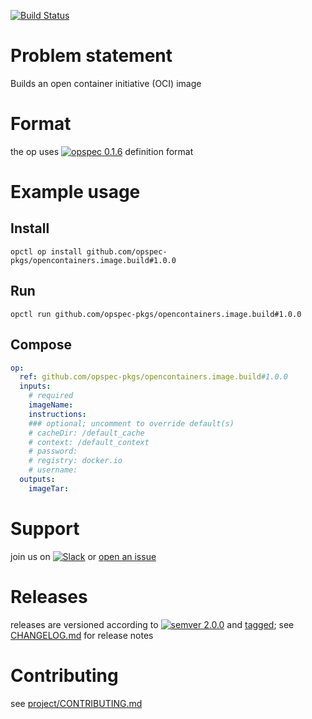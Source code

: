 [![Build Status](https://travis-ci.org/opspec-pkgs/opencontainers.image.build.svg?branch=master)](https://travis-ci.org/opspec-pkgs/opencontainers.image.build)

# Problem statement

Builds an open container initiative (OCI) image

# Format

the op uses [![opspec 0.1.6](https://img.shields.io/badge/opspec-0.1.6-brightgreen.svg?colorA=6b6b6b&colorB=fc16be)](https://opspec.io/0.1.6) definition format

# Example usage

## Install

```shell
opctl op install github.com/opspec-pkgs/opencontainers.image.build#1.0.0
```

## Run

```
opctl run github.com/opspec-pkgs/opencontainers.image.build#1.0.0
```

## Compose

```yaml
op:
  ref: github.com/opspec-pkgs/opencontainers.image.build#1.0.0
  inputs:
    # required
    imageName:
    instructions:
    ### optional; uncomment to override default(s)
    # cacheDir: /default_cache
    # context: /default_context
    # password:  
    # registry: docker.io
    # username:  
  outputs:
    imageTar:
```

# Support

join us on
[![Slack](https://opctl-slackin.herokuapp.com/badge.svg)](https://opctl-slackin.herokuapp.com/)
or
[open an issue](https://github.com/opspec-pkgs/opencontainers.image.build/issues)

# Releases

releases are versioned according to
[![semver 2.0.0](https://img.shields.io/badge/semver-2.0.0-brightgreen.svg)](http://semver.org/spec/v2.0.0.html)
and [tagged](https://git-scm.com/book/en/v2/Git-Basics-Tagging); see
[CHANGELOG.md](CHANGELOG.md) for release notes

# Contributing

see
[project/CONTRIBUTING.md](https://github.com/opspec-pkgs/project/blob/master/CONTRIBUTING.md)
